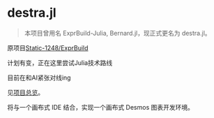 # destra.jl

> 本项目曾用名 ExprBuild-Julia, Bernard.jl，现正式更名为 destra.jl。

原项目[Static-1248/ExprBuild](https://github.com/Static-1248/ExprBuild)

计划有变，正在这里尝试Julia技术路线

目前在和AI紧张对线ing

见[项目总览](.ai%20new/项目总览.md)。

将与一个画布式 IDE 结合，实现一个画布式 Desmos 图表开发环境。